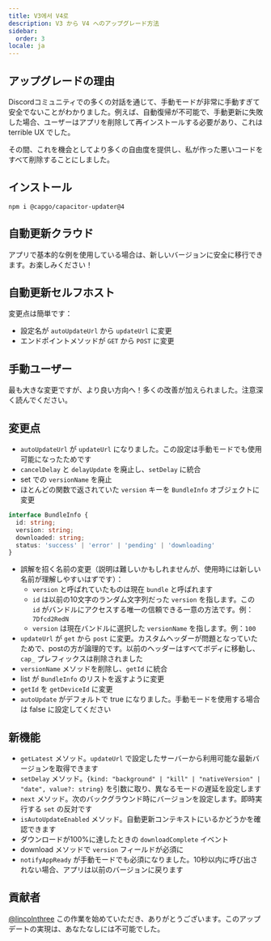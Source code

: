 ```yaml
---
title: V3에서 V4로
description: V3 から V4 へのアップグレード方法
sidebar:
  order: 3
locale: ja
---
```


## アップグレードの理由

Discordコミュニティでの多くの対話を通じて、手動モードが非常に手動すぎて安全でないことがわかりました。例えば、自動復帰が不可能で、手動更新に失敗した場合、ユーザーはアプリを削除して再インストールする必要があり、これは terrible UX でした。

その間、これを機会としてより多くの自由度を提供し、私が作った悪いコードをすべて削除することにしました。

## インストール

`npm i @capgo/capacitor-updater@4`

## 自動更新クラウド

アプリで基本的な例を使用している場合は、新しいバージョンに安全に移行できます。お楽しみください！

## 自動更新セルフホスト

変更点は簡単です：

* 設定名が `autoUpdateUrl` から `updateUrl` に変更
* エンドポイントメソッドが `GET` から `POST` に変更

## 手動ユーザー

最も大きな変更ですが、より良い方向へ！多くの改善が加えられました。注意深く読んでください。

## 変更点

* `autoUpdateUrl` が `updateUrl` になりました。この設定は手動モードでも使用可能になったためです
* `cancelDelay` と `delayUpdate` を廃止し、`setDelay` に統合
* set での `versionName` を廃止
* ほとんどの関数で返されていた `version` キーを `BundleInfo` オブジェクトに変更

```typescript
interface BundleInfo {
  id: string;
  version: string;
  downloaded: string;
  status: 'success' | 'error' | 'pending' | 'downloading'
}
```

* 誤解を招く名前の変更（説明は難しいかもしれませんが、使用時には新しい名前が理解しやすいはずです）：
  * `version` と呼ばれていたものは現在 `bundle` と呼ばれます
  * `id` は以前の10文字のランダム文字列だった `version` を指します。この `id` がバンドルにアクセスする唯一の信頼できる一意の方法です。例：`7Dfcd2RedN`
  * `version` は現在バンドルに選択した `versionName` を指します。例：`100`
* `updateUrl` が `get` から `post` に変更。カスタムヘッダーが問題となっていたためで、postの方が論理的です。以前のヘッダーはすべてボディに移動し、`cap_` プレフィックスは削除されました
* `versionName` メソッドを削除し、`getId` に統合
* list が `BundleInfo` のリストを返すように変更
* `getId` を `getDeviceId` に変更
* `autoUpdate` がデフォルトで true になりました。手動モードを使用する場合は false に設定してください

## 新機能

* `getLatest` メソッド。`updateUrl` で設定したサーバーから利用可能な最新バージョンを取得できます
* `setDelay` メソッド。`{kind: "background" | "kill" | "nativeVersion" | "date", value?: string}` を引数に取り、異なるモードの遅延を設定します
* `next` メソッド。次のバックグラウンド時にバージョンを設定します。即時実行する `set` の反対です
* `isAutoUpdateEnabled` メソッド。自動更新コンテキストにいるかどうかを確認できます
* ダウンロードが100%に達したときの `downloadComplete` イベント
* download メソッドで `version` フィールドが必須に
* `notifyAppReady` が手動モードでも必須になりました。10秒以内に呼び出されない場合、アプリは以前のバージョンに戻ります

## 貢献者

[@lincolnthree](https://githubcom/lincolnthree/) この作業を始めていただき、ありがとうございます。このアップデートの実現は、あなたなしには不可能でした。